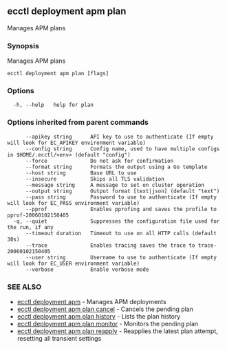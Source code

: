 ## ecctl deployment apm plan

Manages APM plans

### Synopsis

Manages APM plans

```
ecctl deployment apm plan [flags]
```

### Options

```
  -h, --help   help for plan
```

### Options inherited from parent commands

```
      --apikey string      API key to use to authenticate (If empty will look for EC_APIKEY environment variable)
      --config string      Config name, used to have multiple configs in $HOME/.ecctl/<env> (default "config")
      --force              Do not ask for confirmation
      --format string      Formats the output using a Go template
      --host string        Base URL to use
      --insecure           Skips all TLS validation
      --message string     A message to set on cluster operation
      --output string      Output format [text|json] (default "text")
      --pass string        Password to use to authenticate (If empty will look for EC_PASS environment variable)
      --pprof              Enables pprofing and saves the profile to pprof-20060102150405
  -q, --quiet              Suppresses the configuration file used for the run, if any
      --timeout duration   Timeout to use on all HTTP calls (default 30s)
      --trace              Enables tracing saves the trace to trace-20060102150405
      --user string        Username to use to authenticate (If empty will look for EC_USER environment variable)
      --verbose            Enable verbose mode
```

### SEE ALSO

* [ecctl deployment apm](ecctl_deployment_apm.md)	 - Manages APM deployments
* [ecctl deployment apm plan cancel](ecctl_deployment_apm_plan_cancel.md)	 - Cancels the pending plan
* [ecctl deployment apm plan history](ecctl_deployment_apm_plan_history.md)	 - Lists the plan history
* [ecctl deployment apm plan monitor](ecctl_deployment_apm_plan_monitor.md)	 - Monitors the pending plan
* [ecctl deployment apm plan reapply](ecctl_deployment_apm_plan_reapply.md)	 - Reapplies the latest plan attempt, resetting all transient settings

